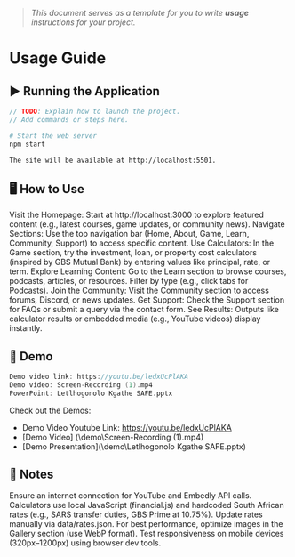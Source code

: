 > *This document serves as a template for you to write **usage** instructions for your project.* 

# Usage Guide

## ▶️ Running the Application
``` c
// TODO: Explain how to launch the project.
// Add commands or steps here.
```
``` bash
# Start the web server
npm start

The site will be available at http://localhost:5501.
```

## 🖥️ How to Use

Visit the Homepage: Start at http://localhost:3000 to explore featured content (e.g., latest courses, game updates, or community news).
Navigate Sections: Use the top navigation bar (Home, About, Game, Learn, Community, Support) to access specific content.
Use Calculators: In the Game section, try the investment, loan, or property cost calculators (inspired by GBS Mutual Bank) by entering values like principal, rate, or term.
Explore Learning Content: Go to the Learn section to browse courses, podcasts, articles, or resources. Filter by type (e.g., click tabs for Podcasts).
Join the Community: Visit the Community section to access forums, Discord, or news updates.
Get Support: Check the Support section for FAQs or submit a query via the contact form.
See Results: Outputs like calculator results or embedded media (e.g., YouTube videos) display instantly.

## 🎥 Demo
``` c
Demo video link: https://youtu.be/ledxUcPlAKA 
Demo video: Screen-Recording (1).mp4
PowerPoint: Letlhogonolo Kgathe SAFE.pptx
```
Check out the Demos: 
- Demo Video Youtube Link: https://youtu.be/ledxUcPlAKA 
- [Demo Video] (\demo\Screen-Recording (1).mp4)
- [Demo Presentation](\demo\Letlhogonolo Kgathe SAFE.pptx)

## 📌 Notes

Ensure an internet connection for YouTube and Embedly API calls.
Calculators use local JavaScript (financial.js) and hardcoded South African rates (e.g., SARS transfer duties, GBS Prime at 10.75%). Update rates manually via data/rates.json.
For best performance, optimize images in the Gallery section (use WebP format).
Test responsiveness on mobile devices (320px–1200px) using browser dev tools.
